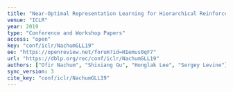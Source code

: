 ```yaml
---
title: "Near-Optimal Representation Learning for Hierarchical Reinforcement Learning."
venue: "ICLR"
year: 2019
type: "Conference and Workshop Papers"
access: "open"
key: "conf/iclr/NachumGLL19"
ee: "https://openreview.net/forum?id=H1emus0qF7"
url: "https://dblp.org/rec/conf/iclr/NachumGLL19"
authors: ["Ofir Nachum", "Shixiang Gu", "Honglak Lee", "Sergey Levine"]
sync_version: 3
cite_key: "conf/iclr/NachumGLL19"
---
```

